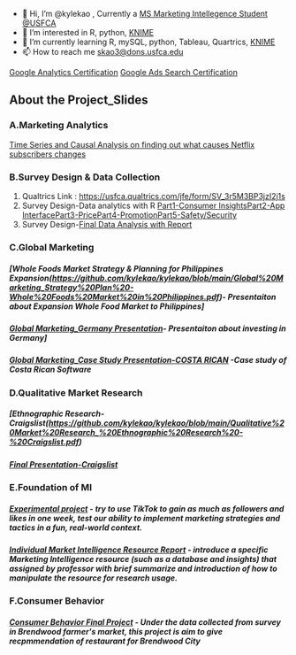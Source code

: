 - 👋 Hi, I’m @kylekao , Currently a [MS Marketing Intellegence Student @USFCA](https://www.usfca.edu/management/programs/graduate/marketing-intelligence)
- 👀 I’m interested in R, python, [KNIME](https://www.knime.com/)
- 🌱 I’m currently learning R, mySQL, python, Tableau, Quartrics, [KNIME](https://www.knime.com/)
- 📫 How to reach me skao3@dons.usfca.edu
<!---
kylekao/kylekao is a ✨ special ✨ repository because its `README.md` (this file) appears on your GitHub profile.
You can click the Preview link to take a look at your changes.
--->
[Google Analytics Certification](https://skillshop.credential.net/22fb8189-3b28-43c5-9f4e-c026e7e1ac13#gs.p0yfgu)  [Google Ads Search Certification](https://skillshop.credential.net/589e4bdf-eb37-424e-b500-e6ad137915de#gs.p0yhie)

## About the Project_Slides
### A.Marketing Analytics
[Time Series and Causal Analysis on finding out what causes Netflix subscribers changes](https://github.com/kylekao/kylekao/blob/main/NETFLIX%20FINAL%20PROJECT.pdf)
### B.Survey Design & Data Collection
1. Qualtrics Link : https://usfca.qualtrics.com/jfe/form/SV_3r5M3BP3jzI2j1s
2. Survey Design-Data analytics with R [Part1-Consumer Insights](https://github.com/kylekao/kylekao/blob/main/ci.R)[Part2-App Interface](https://github.com/kylekao/kylekao/blob/main/apps.R)[Part3-Price](https://github.com/kylekao/kylekao/blob/main/price.R)[Part4-Promotion](https://github.com/kylekao/kylekao/blob/main/promo.R)[Part5-Safety/Security](https://github.com/kylekao/kylekao/blob/main/SS.R)
3. Survey Design-[Final Data Analysis with Report](https://github.com/kylekao/kylekao/blob/4219e0aad366dd33553bb9df1199e3503ce8b162/Final%20Data%20Analysis%20with%20Report-Airbnb-Section1-Group3.pdf)
### C.Global Marketing
##### [Whole Foods Market Strategy & Planning for Philippines Expansion(https://github.com/kylekao/kylekao/blob/main/Global%20Marketing_Strategy%20Plan%20-Whole%20Foods%20Market%20in%20Philippines.pdf)- Presentaiton about Expansion Whole Food Market to Philippines]
##### [Global Marketing_Germany Presentation](https://github.com/kylekao/kylekao/blob/main/Global%20Marketing_Germany%20Presentation.pdf)- Presentaiton about investing in Germany]
##### [Global Marketing_Case Study Presentation-COSTA RICAN](https://github.com/kylekao/kylekao/blob/main/Global%20Marketing_Case%20Study%20Presentation-COSTA%20RICAN%20SW.pdf) -Case study of Costa Rican Software
### D.Qualitative Market Research
##### [Ethnographic Research-Craigslist(https://github.com/kylekao/kylekao/blob/main/Qualitative%20Market%20Research_%20Ethnographic%20Research%20-%20Craigslist.pdf)
##### [Final Presentation-Craigslist](https://github.com/kylekao/kylekao/blob/main/Qualitative%20Market%20Research_Final%20Presentation-%20Craigslist.pdf)
### E.Foundation of MI
##### [Experimental project](https://github.com/kylekao/kylekao/blob/main/Foundation%20of%20MI-%20Experimental%20project_TikTok_Trickboysusfca.pdf) - try to use TikTok to gain as much as followers and likes in one week, test our ability to implement marketing strategies and tactics in a fun, real-world context.
##### [Individual Market Intelligence Resource Report](https://github.com/kylekao/kylekao/blob/main/Individual%20Market%20Intelligence%20Resource%20Presentation.pdf) - introduce a specific Marketing Intelligence resource (such as a database and insights) that assigned by professor with brief summarize and introduction of how to manipulate the resource for research usage.
### F.Consumer Behavior 
##### [Consumer Behavior Final Project](https://github.com/kylekao/kylekao/blob/main/Consumer%20Behavior%20Final%20Project.pdf) - Under the data collected from survey in Brendwood farmer's market, this project is aim to give recpmmendation of restaurant for Brendwood City  
